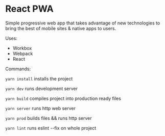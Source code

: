 # React PWA

Simple progressive web app that takes advantage of new technologies to bring the best of mobile sites & native apps to users.

Uses:

 * Workbox
 * Webpack
 * React

 Commands:
 
 `yarn install` installs the project
 
 `yarn dev` runs development server
 
 `yarn build` compiles project into production ready files
 
 `yarn server` runs http web server
 
 `yarn prod` builds files && runs http server
 
 `yarn lint` runs eslint --fix on whole project
